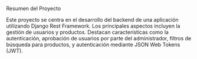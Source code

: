 Resumen del Proyecto

Este proyecto se centra en el desarrollo del backend de una aplicación utilizando Django Rest Framework. Los principales aspectos incluyen la gestión de usuarios y productos. Destacan características como la autenticación, aprobación de usuarios por parte del administrador, filtros de búsqueda para productos, y autenticación mediante JSON Web Tokens (JWT).
